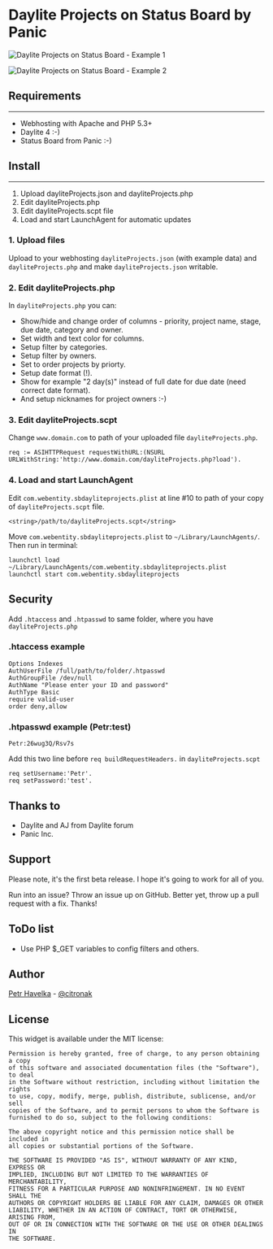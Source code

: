 Daylite Projects on Status Board by Panic
============================

![Daylite Projects on Status Board - Example 1](http://files.web-entity.cz/daylite-statusboard-example1.jpg)

![Daylite Projects on Status Board - Example 2](http://files.web-entity.cz/daylite-statusboard-example2.jpg)

## Requirements
-----
- Webhosting with Apache and PHP 5.3+
- Daylite 4 :-)
- Status Board from Panic :-)

## Install
-----

1. Upload dayliteProjects.json and dayliteProjects.php
2. Edit dayliteProjects.php
3. Edit dayliteProjects.scpt file 
4. Load and start LaunchAgent for automatic updates


### 1. Upload files
Upload to your webhosting `dayliteProjects.json` (with example data) and `dayliteProjects.php` and make `dayliteProjects.json` writable.
 
### 2. Edit dayliteProjects.php
In `dayliteProjects.php` you can:

- Show/hide and change order of columns - priority, project name, stage, due date, category and owner. 
- Set width and text color for columns.
- Setup filter by categories.
- Setup filter by owners.
- Set to order projects by priorty.
- Setup date format (!).
- Show for example "2 day(s)" instead of full date for due date (need correct date format).
- And setup nicknames for project owners :-)

### 3. Edit dayliteProjects.scpt

Change `www.domain.com` to path of your uploaded file `dayliteProjects.php`.
 	
	req := ASIHTTPRequest requestWithURL:(NSURL URLWithString:'http://www.domain.com/dayliteProjects.php?load').

### 4. Load and start LaunchAgent
Edit `com.webentity.sbdayliteprojects.plist` at line #10 to path of your copy of `dayliteProjects.scpt` file.

	<string>/path/to/dayliteProjects.scpt</string>

Move `com.webentity.sbdayliteprojects.plist` to `~/Library/LaunchAgents/`. Then run in terminal:

	launchctl load ~/Library/LaunchAgents/com.webentity.sbdayliteprojects.plist
	launchctl start com.webentity.sbdayliteprojects

## Security
Add `.htaccess` and `.htpasswd` to same folder, where you have `dayliteProjects.php`

### .htaccess example

	Options Indexes
	AuthUserFile /full/path/to/folder/.htpasswd
	AuthGroupFile /dev/null
	AuthName "Please enter your ID and password"
	AuthType Basic
	require valid-user
	order deny,allow

### .htpasswd example (Petr:test)
	
	Petr:26wug3Q/Rsv7s
	
Add this two line before `req buildRequestHeaders.` in `dayliteProjects.scpt`
	
	req setUsername:'Petr'.
	req setPassword:'test'.

## Thanks to

- Daylite and AJ from Daylite forum
- Panic Inc.

## Support

Please note, it's the first beta release. I hope it's going to work for all of you.

Run into an issue? Throw an issue up on GitHub. Better yet, throw up a pull request with a fix. Thanks!

## ToDo list

- Use PHP $_GET variables to config filters and others.

## Author

[Petr Havelka](mailto:petr.havelka@web-entity.cz) - [@citronak](https://twitter.com/citronak)

## License

This widget is available under the MIT license:

	Permission is hereby granted, free of charge, to any person obtaining a copy
	of this software and associated documentation files (the "Software"), to deal
	in the Software without restriction, including without limitation the rights
	to use, copy, modify, merge, publish, distribute, sublicense, and/or sell
	copies of the Software, and to permit persons to whom the Software is
	furnished to do so, subject to the following conditions:

	The above copyright notice and this permission notice shall be included in
	all copies or substantial portions of the Software.

	THE SOFTWARE IS PROVIDED "AS IS", WITHOUT WARRANTY OF ANY KIND, EXPRESS OR
	IMPLIED, INCLUDING BUT NOT LIMITED TO THE WARRANTIES OF MERCHANTABILITY,
	FITNESS FOR A PARTICULAR PURPOSE AND NONINFRINGEMENT. IN NO EVENT SHALL THE
	AUTHORS OR COPYRIGHT HOLDERS BE LIABLE FOR ANY CLAIM, DAMAGES OR OTHER
	LIABILITY, WHETHER IN AN ACTION OF CONTRACT, TORT OR OTHERWISE, ARISING FROM,
	OUT OF OR IN CONNECTION WITH THE SOFTWARE OR THE USE OR OTHER DEALINGS IN
	THE SOFTWARE.